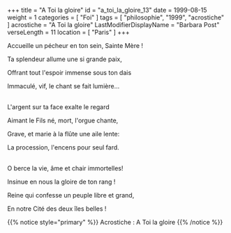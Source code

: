 +++
title = "A Toi la gloire"
id = "a_toi_la_gloire_13"
date = 1999-08-15
weight = 1
categories = [ "Foi" ]
tags = [ "philosophie", "1999", "acrostiche" ]
acrostiche = "A Toi la gloire"
LastModifierDisplayName = "Barbara Post"
verseLength = 11
location = [ "Paris" ]
+++

Accueille un pécheur en ton sein, Sainte Mère !

Ta splendeur allume une si grande paix,

Offrant tout l'espoir immense sous ton dais

Immaculé, vif, le chant se fait lumière...

 \
L'argent sur ta face exalte le regard

Aimant le Fils né, mort, l'orgue chante,

Grave, et marie à la flûte une aile lente:

La procession, l'encens pour seul fard.

 \
O berce la vie, âme et chair immortelles!

Insinue en nous la gloire de ton rang !

Reine qui confesse un peuple libre et grand,

En notre Cité des deux îles belles !

{{% notice style="primary" %}}
Acrostiche : A Toi la gloire
{{% /notice %}}
